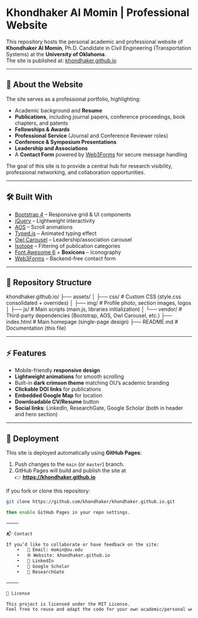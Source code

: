 # Khondhaker Al Momin | Professional Website

This repository hosts the personal academic and professional website of **Khondhaker Al Momin**, Ph.D. Candidate in Civil Engineering (Transportation Systems) at the **University of Oklahoma**.  
The site is published at: [khondhaker.github.io](https://khondhaker.github.io)

---

## 🚀 About the Website
The site serves as a professional portfolio, highlighting:
- Academic background and **Resume**
- **Publications**, including journal papers, conference proceedings, book chapters, and patents
- **Fellowships & Awards**
- **Professional Service** (Journal and Conference Reviewer roles)
- **Conference & Symposium Presentations**
- **Leadership and Associations**
- A **Contact Form** powered by [Web3Forms](https://web3forms.com/) for secure message handling

The goal of this site is to provide a central hub for research visibility, professional networking, and collaboration opportunities.

---

## 🛠️ Built With
- [Bootstrap 4](https://getbootstrap.com/) – Responsive grid & UI components  
- [jQuery](https://jquery.com/) – Lightweight interactivity  
- [AOS](https://michalsnik.github.io/aos/) – Scroll animations  
- [Typed.js](https://mattboldt.com/demos/typed-js/) – Animated typing effect  
- [Owl Carousel](https://owlcarousel2.github.io/OwlCarousel2/) – Leadership/association carousel  
- [Isotope](https://isotope.metafizzy.co/) – Filtering of publication categories  
- [Font Awesome 6](https://fontawesome.com/) + **Boxicons** – Iconography  
- [Web3Forms](https://web3forms.com/) – Backend-free contact form  

---

## 📂 Repository Structure

khondhaker.github.io/
├── assets/
│   ├── css/        # Custom CSS (style.css consolidated + overrides)
│   ├── img/        # Profile photo, section images, logos
│   ├── js/         # Main scripts (main.js, libraries initialization)
│   └── vendor/     # Third-party dependencies (Bootstrap, AOS, Owl Carousel, etc.)
├── index.html      # Main homepage (single-page design)
├── README.md       # Documentation (this file)

---

## ⚡ Features
- Mobile-friendly **responsive design**
- **Lightweight animations** for smooth scrolling
- Built-in **dark crimson theme** matching OU’s academic branding
- **Clickable DOI links** for publications
- **Embedded Google Map** for location
- **Downloadable CV/Resume** button
- **Social links**: LinkedIn, ResearchGate, Google Scholar (both in header and hero section)

---

## 🔧 Deployment
This site is deployed automatically using **GitHub Pages**:

1. Push changes to the `main` (or `master`) branch.
2. GitHub Pages will build and publish the site at  
   👉 **https://khondhaker.github.io**

If you fork or clone this repository:
```bash
git clone https://github.com/khondhaker/khondhaker.github.io.git

then enable GitHub Pages in your repo settings.

⸻

📬 Contact

If you’d like to collaborate or have feedback on the site:
	•	📧 Email: momin@ou.edu
	•	🌐 Website: khondhaker.github.io
	•	🔗 LinkedIn
	•	📖 Google Scholar
	•	📘 ResearchGate

⸻

📄 License

This project is licensed under the MIT License.
Feel free to reuse and adapt the code for your own academic/personal website. Attribution is appreciated.